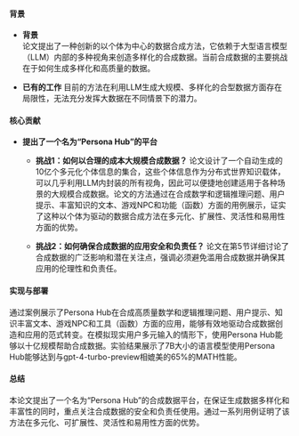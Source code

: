 #### 背景
- **背景**       
    论文提出了一种创新的以个体为中心的数据合成方法，它依赖于大型语言模型（LLM）内部的多种视角来创造多样化的合成数据。当前合成数据的主要挑战在于如何生成多样化和高质量的数据。

- **已有的工作**
    目前的方法在利用LLM生成大规模、多样化的合型数据方面存在局限性，无法充分发挥大数据在不同情景下的潜力。

#### 核心贡献
- **提出了一个名为“Persona Hub”的平台**
    - **挑战1：如何以合理的成本大规模合成数据？**
        论文设计了一个自动生成的10亿个多元化个体信息的集合，这些个体信息作为分布式世界知识载体，可以几乎利用LLM内封装的所有视角，因此可以便捷地创建适用于各种场景的大规模合成数据。论文的方法通过在合成数学和逻辑推理问题、用户提示、丰富知识的文本、游戏NPC和功能（函数）方面的用例展示，证实了这种以个体为驱动的数据合成方法在多元化、扩展性、灵活性和易用性方面的优势。

    - **挑战2：如何确保合成数据的应用安全和负责任？**
        论文在第5节详细讨论了合成数据的广泛影响和潜在关注点，强调必须避免滥用合成数据并确保其应用的伦理性和负责任。

#### 实现与部署
通过案例展示了Persona Hub在合成高质量数学和逻辑推理问题、用户提示、知识丰富文本、游戏NPC和工具（函数）方面的应用，能够有效地驱动合成数据创造和应用的范式转变。在模拟现实用户多元输入的情形下，使用Persona Hub能够以十亿规模帮助合成数据。实验结果展示了7B大小的语言模型使用Persona Hub能够达到与gpt-4-turbo-preview相媲美的65%的MATH性能。

#### 总结
本论文提出了一个名为“Persona Hub”的合成数据平台，在保证生成数据多样化和丰富性的同时，重点关注合成数据的安全和负责任使用。通过一系列用例证明了该方法在多元化、可扩展性、灵活性和易用性方面的优势。